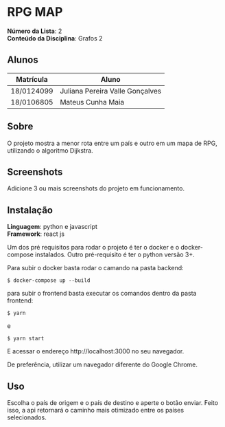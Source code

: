 # RPG MAP

**Número da Lista**: 2<br>
**Conteúdo da Disciplina**: Grafos 2<br>

## Alunos
|Matrícula | Aluno |
| -- | -- |
| 18/0124099  |  Juliana Pereira Valle Gonçalves |
| 18/0106805  |  Mateus Cunha Maia |

## Sobre 
O projeto mostra a menor rota entre um país e outro em um mapa de RPG, utilizando o algoritmo Dijkstra.

## Screenshots
Adicione 3 ou mais screenshots do projeto em funcionamento.

## Instalação 
**Linguagem**: python e javascript<br>
**Framework**: react js<br>

Um dos pré requisitos para rodar o projeto é ter o docker e o docker-compose instalados. Outro pré-requisito é ter o python versão 3+.

Para subir o docker basta rodar o camando na pasta backend:
``` shell
$ docker-compose up --build
```

para subir o frontend basta executar os comandos dentro da pasta frontend:
``` shell
$ yarn
```
e
``` shell
$ yarn start
```

E acessar o endereço http://localhost:3000 no seu navegador.

De preferência, utilizar um navegador diferente do Google Chrome.

## Uso 
Escolha o país de origem e o país de destino e aperte o botão enviar. Feito isso, a api retornará o caminho mais otimizado entre os países selecionados.






